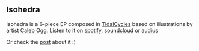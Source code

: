 ## Isohedra

Isohedra is a 6-piece EP composed in [TidalCycles](https://tidalcycles.org) based on illustrations by artist [Caleb Ogg](ogg.haus). Listen to it on [spotify](https://open.spotify.com/album/4AQukgo5BCAsUE55WQ0daX), [soundcloud](https://soundcloud.com/ghalestrilo/sets/isohedra) or [audius](https://audius.co/ghalestrilo/album/isohedra-7342)

Or check the [post](https://ghales.top/art/isohedra) about it :)

